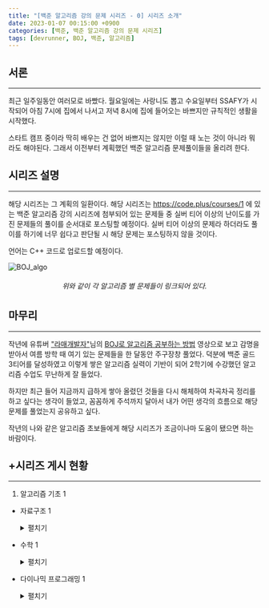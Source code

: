 ```yaml
---
title: "[백준 알고리즘 강의 문제 시리즈 - 0] 시리즈 소개"
date: 2023-01-07 00:15:00 +0900
categories: [백준, 백준 알고리즘 강의 문제 시리즈]
tags: [devrunner, BOJ, 백준, 알고리즘]
---
```


## 서론

---

최근 일주일동안 여러모로 바빴다.
월요일에는 사랑니도 뽑고 수요일부터 SSAFY가 시작되어 아침 7시에 집에서 나서고 저녁 8시에 집에 들어오는 바쁘지만 규칙적인 생활을 시작했다.

스타트 캠프 중이라 딱히 배우는 건 없어 바쁘지는 않지만 이럴 때 노는 것이 아니라 뭐라도 해야된다.
그래서 이전부터 계획했던 백준 알고리즘 문제풀이들을 올리려 한다.

## 시리즈 설명

---

해당 시리즈는 그 계획의 일환이다. 해당 시리즈는 <https://code.plus/courses/1> 에 있는 백준 알고리즘 강의 시리즈에 첨부되어 있는 문제들 중 실버 티어 이상의 난이도를 가진 문제들의 풀이를 순서대로 포스팅할 예정이다.
실버 티어 이상의 문제라 하더라도 풀이를 하기에 너무 쉽다고 판단될 시 해당 문제는 포스팅하지 않을 것이다.

언어는 C++ 코드로 업로드할 예정이다.

![BOJ_algo](https://user-images.githubusercontent.com/87963766/211045259-4e08f53c-e794-4ae8-98a9-19ea3a423840.png)

###### <center>위와 같이 각 알고리즘 별 문제들이 링크되어 있다.<center>

## 마무리

---

작년에 유튜버 ["라매개발자"](https://www.youtube.com/@lamedev)님의 [BOJ로 알고리즘 공부하는 방법](https://youtu.be/H6z1_tnyhp0) 영상으로 보고 감명을 받아서 여름 방학 때 여기 있는 문제들을 한 달동안 주구장창 풀었다.
덕분에 백준 골드 3티어를 달성하였고 이렇게 쌓은 알고리즘 실력이 기반이 되어 2학기에 수강했던 알고리즘 수업도 무난하게 잘 들었다.

하지만 최근 들어 지금까지 급하게 쌓아 올렸던 것들을 다시 해체하여 차곡차곡 정리를 하고 싶다는 생각이 들었고, 꼼꼼하게 주석까지 달아서 내가 어떤 생각의 흐름으로 해당 문제를 풀었는지 공유하고 싶다.

작년의 나와 같은 알고리즘 초보들에게 해당 시리즈가 조금이나마 도움이 됐으면 하는 바람이다.

## +시리즈 게시 현황

---

1. 알고리즘 기초 1

- 자료구조 1
  <details>
  <summary>펼치기</summary>
  <div markdown="1">

  - [x] [스택](https://baejw0111.github.io/posts/BOJ-series-1/)
  - [x] [단어 뒤집기](https://baejw0111.github.io/posts/BOJ-series-2/)
  - [x] [괄호](https://baejw0111.github.io/posts/BOJ-series-3/)
  - [x] [스택 수열](https://baejw0111.github.io/posts/BOJ-series-4/)
  - [x] [에디터](https://baejw0111.github.io/posts/BOJ-series-5/)
  - [x] [큐](https://baejw0111.github.io/posts/BOJ-series-6/)
  - [x] [조세퍼스 문제](https://baejw0111.github.io/posts/BOJ-series-7/)
  - [x] [덱](https://baejw0111.github.io/posts/BOJ-series-8/)
  - [x] [단어 뒤집기 2](https://baejw0111.github.io/posts/BOJ-series-9/)
  - [x] [쇠막대기](https://baejw0111.github.io/posts/BOJ-series-10/)
  - [x] [오큰수](https://baejw0111.github.io/posts/BOJ-series-11/)
  - [x] [오등큰수](https://baejw0111.github.io/posts/BOJ-series-12/)
  - [x] [후위 표기식2](https://baejw0111.github.io/posts/BOJ-series-13/)
  - [x] [후위 표기식](https://baejw0111.github.io/posts/BOJ-series-14/)

  </div>
  </details>

- 수학 1
  <details>
  <summary>펼치기</summary>
  <div markdown="1">

  - [x] [최소공배수](https://baejw0111.github.io/posts/BOJ-series-15/)
  - [x] [골드바흐의 추측](https://baejw0111.github.io/posts/BOJ-series-16/)
  - [x] [조합 0의 개수](https://baejw0111.github.io/posts/BOJ-series-17/)
  - [x] [-2진수](https://baejw0111.github.io/posts/BOJ-series-18/)
  - [x] [골드바흐 파티션](https://baejw0111.github.io/posts/BOJ-series-19/)

  </div>
  </details>

- 다이나믹 프로그래밍 1
  <details>
  <summary>펼치기</summary>
  <div markdown="1">

  - [x] [1로 만들기](https://baejw0111.github.io/posts/BOJ-series-20/)
  - [x] [2×n 타일링](https://baejw0111.github.io/posts/BOJ-series-21/)
  - [x] [2×n 타일링 2](https://baejw0111.github.io/posts/BOJ-series-22/)
  - [ ] 1, 2, 3 더하기
  - [ ] 카드 구매하기
  - [ ] 카드 구매하기 2
  - [ ] 1, 2, 3 더하기 5
  - [ ] 쉬운 계단 수
  - [ ] 이친수
  - [ ] 가장 긴 증가하는 부분 수열
  - [ ] 가장 긴 증가하는 부분 수열 4
  - [ ] 연속합
  - [ ] 제곱수의 합
  - [ ] 합분해
  - [ ] 1, 2, 3 더하기 3
  - [ ] RGB거리
  - [ ] 동물원
  - [ ] 오르막 수
  - [ ] 스티커
  - [ ] 포도주 시식
  - [ ] 정수 삼각형
  - [ ] 가장 큰 증가 부분 수열
  - [ ] 가장 긴 감소하는 부분 수열
  - [ ] 가장 긴 바이토닉 부분 수열
  - [ ] 연속합 2
  - [ ] 타일 채우기
  - [ ] 동물원
  - [ ] RGB거리 2
  - [ ] 합분해

  </div>
  </details>
